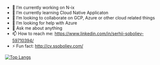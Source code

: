 

- 🔭 I’m currently working on N-ix
- 🌱 I’m currently learning Cloud Native Applicaton
- 👯 I’m looking to collaborate on GCP, Azure or other cloud related things
- 🤔 I’m looking for help with Azure
- 💬 Ask me about anything
- 📫 How to reach me: https://www.linkedin.com/in/serhii-soboliev-59710394/
- ⚡ Fun fact: http://cv.ssoboliev.com/


[![Top Langs](https://github-readme-stats.vercel.app/api/top-langs/?username=serhii-soboliev&langs_count=10&layout=compact)](https://github.com/anuraghazra/github-readme-stats)

